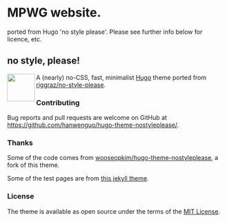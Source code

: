 # MPWG website.

ported from Hugo 'no style please'. Please see further info below for licence, etc.

## no style, please!

<img src="https://raw.githubusercontent.com/hanwenguo/hugo-theme-nostyleplease/main/logo.png" width="64" align="left" />A (nearly) no-CSS, fast, minimalist [Hugo](https://gohugo.io/) theme ported from [riggraz/no-style-please](https://github.com/riggraz/no-style-please/).

### Contributing

Bug reports and pull requests are welcome on GitHub at https://github.com/hanwenguo/hugo-theme-nostyleplease/.

### Thanks

Some of the code comes from [wooseopkim/hugo-theme-nostyleplease](https://github.com/wooseopkim/hugo-theme-nostyleplease), a fork of this theme.

Some of the test pages are from [this jekyll theme](https://github.com/huangyz0918/moving).

### License

The theme is available as open source under the terms of the [MIT License](https://opensource.org/licenses/MIT).
